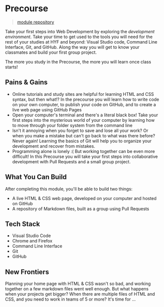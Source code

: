 # Precourse

> [module repository](https://github.com/hackyourfuturebelgium/precourse)

Take your first steps into Web Development by exploring the _development environment_. Take your time to get used to the tools you will need for the rest of your studies at HYF and beyond: Visual Studio code, Command Line Interface, Git, and GitHub. Along the way you will get to know your classmates and build your first group project.

The more you study in the Precourse, the more you will learn once class starts!

## Pains & Gains

* Online tutorials and study sites are helpful for learning HTML and CSS syntax, but then what!? In the precourse you will learn how to write code on your own computer, to publish your code on GitHub, and to create a live web page using GitHub Pages
* Open your computer's terminal and there's a literal black box! Take your first steps into the mysterious world of your computer by learning how to move through your folder system from the command line
* Isn't it annoying when you forget to save and lose all your work? Or when you make a mistake but can't go back to what was there before? Never again! Learning the basics of Git will help you to organize your development and recover from mistakes.
* Programming alone is lonely :\( But working together can be even more difficult! In this Precourse you will take your first steps into collaborative development with Pull Requests and a small group project.

## What You Can Build

After completing this module, you'll be able to build two things:

* A live HTML & CSS web page, developed on your computer and hosted on GitHub
* A repository of Markdown files, built as a group using Pull Requests

## Tech Stack

* Visual Studio Code
* Chrome and Firefox
* Command Line Interface
* Git
* GitHub

## New Frontiers

Planning your home page with HTML & CSS wasn't so bad, and working together on a few markdown files went well enough. But what happens when your projects get bigger? When there are multiple files of HTML and CSS, and you need to work in teams of 5 or more? It's time for ...

